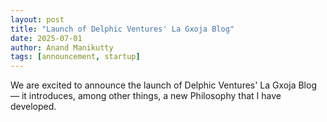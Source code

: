 ```yaml
---
layout: post
title: "Launch of Delphic Ventures' La Gxoja Blog"
date: 2025-07-01
author: Anand Manikutty
tags: [announcement, startup]
---
```


We are excited to announce the launch of Delphic Ventures' La Gxoja Blog — it introduces, among other things, a new Philosophy that I have developed.
